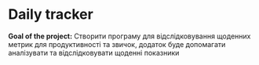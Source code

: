 # Daily tracker
**Goal of the project:** Створити програму для відслідковування щоденних метрик для продуктивності та звичок, додаток буде допомагати аналізувати та відслідковувати щоденні показники
